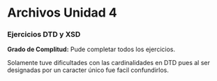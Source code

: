 # Archivos Unidad 4
>
### **Ejercicios DTD y XSD**
>
**Grado de Complitud:** Pude completar todos los ejercicios. 
>
Solamente tuve dificultades con las cardinalidades en DTD pues al ser designadas por un caracter único fue facil confundirlos.
